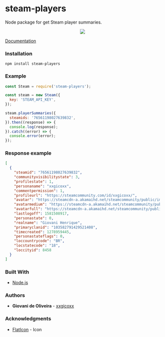 # steam-players
Node package for get Steam player summaries.

<p align="center">
  <img src="https://i.imgur.com/sJWX3Q5.png">
</p>

[Documentation](https://partner.steamgames.com/doc/webapi/ISteamUser#GetPlayerSummaries)

### Installation
````
npm install steam-players
````

### Example
```javascript
const Steam = require('steam-players');

const steam = new Steam({
  key: 'STEAM_API_KEY',
});

steam.playerSummaries({
  steamids: '76561198027639832',
}).then((response) => {
  console.log(response);
}).catch((error) => {
  console.error(error);
});
```

### Response example
````json
[
  {
    "steamid": "76561198027639832",
    "communityvisibilitystate": 3,
    "profilestate": 1,
    "personaname": "xxgicoxx",
    "commentpermission": 1,
    "profileurl": "https://steamcommunity.com/id/xxgicoxx/",
    "avatar": "https://steamcdn-a.akamaihd.net/steamcommunity/public/images/avatars/8d/8dcf25da8dfc3f82e7ec7d1fbdf69228b63e1e3f.jpg",
    "avatarmedium": "https://steamcdn-a.akamaihd.net/steamcommunity/public/images/avatars/8d/8dcf25da8dfc3f82e7ec7d1fbdf69228b63e1e3f_medium.jpg",
    "avatarfull": "https://steamcdn-a.akamaihd.net/steamcommunity/public/images/avatars/8d/8dcf25da8dfc3f82e7ec7d1fbdf69228b63e1e3f_full.jpg",
    "lastlogoff": 1581508917,
    "personastate": 0,
    "realname": "Giovani Henrique",
    "primaryclanid": "103582791429521408",
    "timecreated": 1278959445,
    "personastateflags": 0,
    "loccountrycode": "BR",
    "locstatecode": "18",
    "loccityid": 8458
  }
]
````

### Built With
* [Node.js](https://nodejs.org/en/)

### Authors
* **Giovani de Oliveira** - [xxgicoxx](https://github.com/xxgicoxx)

### Acknowledgments
* [FlatIcon](https://www.flaticon.com/) - Icon